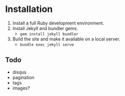 # Installation
1. Install a full Ruby development environment.
2. Install Jekyll and bundler gems.
    - `gem install jekyll bundler`
3. Build the site and make it available on a local server.
    - `bundle exec jekyll serve`

## Todo
- disqus
- pagination
- tags
- images?
